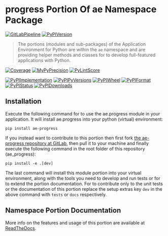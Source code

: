 <!--
  THIS FILE IS EXCLUSIVELY MAINTAINED IN THE AE ROOT PACKAGE. ANY CHANGES SHOULD BE DONE THERE.
  All changes will be deployed automatically to all the portions of this namespace package.
-->
# progress Portion Of ae Namespace Package

[![GitLabPipeline](https://img.shields.io/gitlab/pipeline/ae-group/ae_progress/master?logo=python)](
    https://gitlab.com/ae-group/ae_progress)
[![PyPIVersion](https://img.shields.io/pypi/v/ae_progress)](https://pypi.org/project/ae-progress/#history)

>The portions (modules and sub-packages) of the Application Environment for Python are within
the `ae` namespace and are providing helper methods and classes for to develop
full-featured applications with Python.

[![Coverage](https://ae-group.gitlab.io/ae_progress/coverage.svg)](
    https://ae-group.gitlab.io/ae_progress/coverage/ae_progress_py.html)
[![MyPyPrecision](https://ae-group.gitlab.io/ae_progress/mypy.svg)](
    https://ae-group.gitlab.io/ae_progress/lineprecision.txt)
[![PyLintScore](https://ae-group.gitlab.io/ae_progress/pylint.svg)](https://ae-group.gitlab.io/ae_progress/pylint.log)

[![PyPIImplementation](https://img.shields.io/pypi/implementation/ae_progress)](https://pypi.org/project/ae-progress/)
[![PyPIPyVersions](https://img.shields.io/pypi/pyversions/ae_progress)](https://pypi.org/project/ae-progress/)
[![PyPIWheel](https://img.shields.io/pypi/wheel/ae_progress)](https://pypi.org/project/ae-progress/)
[![PyPIFormat](https://img.shields.io/pypi/format/ae_progress)](https://pypi.org/project/ae-progress/)
[![PyPIStatus](https://img.shields.io/pypi/status/ae_progress)](https://libraries.io/pypi/ae-progress)
[![PyPIDownloads](https://img.shields.io/pypi/dm/ae_progress)](https://pypi.org/project/ae-progress/#files)


## Installation

Execute the following command for to use the ae.progress module in your
application. It will install ae.progress into your python (virtual) environment:
 
```shell script
pip install ae-progress
```

If you instead want to contribute to this portion then first fork
[the ae-progress repository at GitLab](https://gitlab.com/ae-group/ae_progress "ae.progress code repository"),
then pull it to your machine and finally execute the following command in the root folder
of this repository (ae_progress):

```shell script
pip install -e .[dev]
```

The last command will install this module portion into your virtual environment, along with
the tools you need to develop and run tests or for to extend the portion documentation.
For to contribute only to the unit tests or the documentation of this portion replace
the setup extras key `dev` in the above command with `tests` or `docs` respectively.


## Namespace Portion Documentation

More info on the features and usage of this portion are available at
[ReadTheDocs](https://ae.readthedocs.io/en/latest/_autosummary/ae.progress.html#module-ae.progress
"ae_progress documentation").

<!-- Common files version 0.0.29 deployed (with 0.0.29)
     to the ae_progress module version 0.0.1.
-->